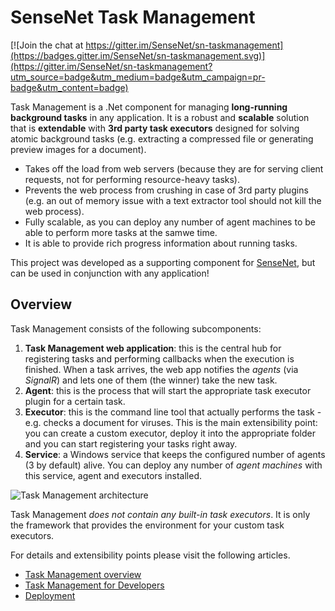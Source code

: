 # SenseNet Task Management

[![Join the chat at https://gitter.im/SenseNet/sn-taskmanagement](https://badges.gitter.im/SenseNet/sn-taskmanagement.svg)](https://gitter.im/SenseNet/sn-taskmanagement?utm_source=badge&utm_medium=badge&utm_campaign=pr-badge&utm_content=badge)

Task Management is a .Net component for managing **long-running background tasks** in any application. It is a robust and **scalable** solution that is **extendable** with **3rd party task executors** designed for solving atomic background tasks (e.g. extracting a compressed file or generating preview images for a document).

- Takes off the load from web servers (because they are for serving client requests, not for performing resource-heavy tasks).
- Prevents the web process from crushing in case of 3rd party plugins (e.g. an out of memory issue with a text extractor tool should not kill the web process).
- Fully scalable, as you can deploy any number of agent machines to be able to perform more tasks at the samwe time.
- It is able to provide rich progress information about running tasks.

This project was developed as a supporting component for [SenseNet](https://github.com/SenseNet/sensenet), but can be used in conjunction with any application!

## Overview
Task Management consists of the following subcomponents:

1. **Task Management web application**: this is the central hub for registering tasks and performing callbacks when the execution is finished. When a task arrives, the web app notifies the *agents* (via *SignalR*) and lets one of them (the winner) take the new task.
2. **Agent**: this is the process that will start the appropriate task executor plugin for a certain task.
3. **Executor**: this is the command line tool that actually performs the task - e.g. checks a document for viruses. This is the main extensibility point: you can create a custom executor, deploy it into the appropriate folder and you can start registering your tasks right away.
3. **Service**: a Windows service that keeps the configured number of agents (3 by default) alive. You can deploy any number of *agent machines* with this service, agent and executors installed.

![Task Management architecture](http://wiki.sensenet.com/images/2/2b/Taskmanagement-communication.png "Task Management architecture")

Task Management *does not contain any built-in task executors*. It is only the framework that provides the environment for your custom task executors.

For details and extensibility points please visit the following articles.

- [Task Management overview](http://wiki.sensenet.com/Task_Management)
- [Task Management for Developers](http://wiki.sensenet.com/Task_Management_-_for_Developers)
- [Deployment](http://wiki.sensenet.com/Task_Management_deployment) 
